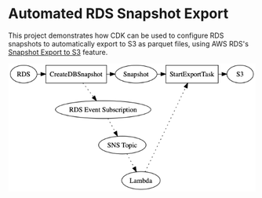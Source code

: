# Automated RDS Snapshot Export

This project demonstrates how CDK can be used to configure RDS snapshots to automatically export to S3 as parquet files, using AWS RDS's [Snapshot Export to S3](https://aws.amazon.com/about-aws/whats-new/2020/01/announcing-amazon-relational-database-service-snapshot-export-to-s3/) feature.

![Stacks](doc/architecture.png)

